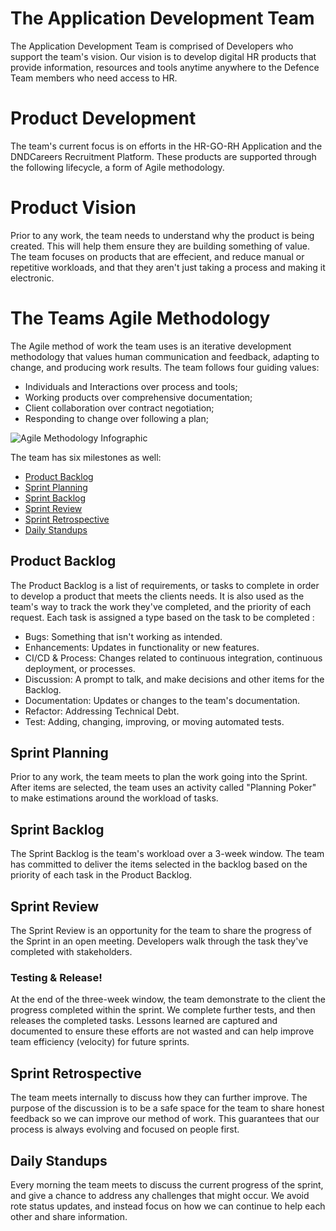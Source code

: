 # The Application Development Team

The Application Development Team is comprised of Developers who support the team's vision. Our vision is to develop digital HR products that provide information, resources and tools anytime anywhere to the Defence Team members who need access to HR.

# Product Development

The team's current focus is on efforts in the HR-GO-RH Application and the DNDCareers Recruitment Platform. These products are supported through the following lifecycle, a form of Agile methodology.

# Product Vision

Prior to any work, the team needs to understand why the product is being created. This will help them ensure they are building something of value. The team focuses on products that are effecient, and reduce manual or repetitive workloads, and that they aren't just taking a process and making it electronic.

# The Teams Agile Methodology
The Agile method of work the team uses is an iterative development methodology that values human communication and feedback, adapting to change, and producing work results. The team follows four guiding values:

* Individuals and Interactions over process and tools;
* Working products over comprehensive documentation;
* Client collaboration over contract negotiation;
* Responding to change over following a plan;

![Agile Methodology Infographic](/site/assets/Agil_Infographic.jpg)

The team has six milestones as well:
* [Product Backlog](#product-backlog)
* [Sprint Planning](#sprint-planning)
* [Sprint Backlog](#sprint-backlog)
* [Sprint Review](#sprint-review)
* [Sprint Retrospective](#sprint-retrospective)
* [Daily Standups](#daily-standups)

## Product Backlog

The Product Backlog is a list of requirements, or tasks to complete in order to develop a product that meets the clients needs. It is also used as the team's way to track the work they've completed, and the priority of each request. Each task is assigned a type based on the task to be completed :

* Bugs: Something that isn't working as intended.
* Enhancements: Updates in functionality or new features.
* CI/CD & Process: Changes related to continuous integration, continuous deployment, or processes.
* Discussion: A prompt to talk, and make decisions and other items for the Backlog.
* Documentation: Updates or changes to the team's documentation.
* Refactor: Addressing Technical Debt.
* Test: Adding, changing, improving, or moving automated tests.

## Sprint Planning

Prior to any work, the team meets to plan the work going into the Sprint. After items are selected, the team uses an activity called "Planning Poker" to make estimations around the workload of tasks.

## Sprint Backlog

The Sprint Backlog is the team's workload over a 3-week window. The team has committed to deliver the items selected in the backlog based on the priority of each task in the Product Backlog.

## Sprint Review

The Sprint Review is an opportunity for the team to share the progress of the Sprint in an open meeting. Developers walk through the task they've completed with stakeholders.

### Testing & Release!

At the end of the three-week window, the team demonstrate to the client the progress completed within the sprint. We complete further tests, and then releases the completed tasks. Lessons learned are captured and documented to ensure these efforts are not wasted and can help improve team efficiency (velocity) for future sprints.

## Sprint Retrospective

The team meets internally to discuss how they can further improve. The purpose of the discussion is to be a safe space for the team to share honest feedback so we can improve our method of work. This guarantees that our process is always evolving and focused on people first.

## Daily Standups

Every morning the team meets to discuss the current progress of the sprint, and give a chance to address any challenges that might occur. We avoid rote status updates, and instead focus on how we can continue to help each other and share information.
